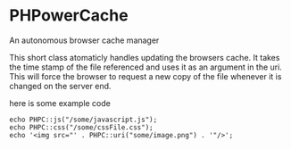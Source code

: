 PHPowerCache
============

An autonomous browser cache manager

This short class atomaticly handles updating the browsers cache. It takes the time stamp of the file referenced and uses it as an argument in the uri. This will force the browser to request a new copy of the file whenever it is changed on the server end. 

here is some example code

    echo PHPC::js("/some/javascript.js");
    echo PHPC::css("/some/cssFile.css");
    echo '<img src="' . PHPC::uri("some/image.png") . '"/>';
